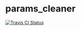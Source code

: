 params_cleaner
===========================

[![Travis CI Status](http://travis-ci.org/drewolson/params_cleaner.png)](http://travis-ci.org/drewolson/params_cleaner)
